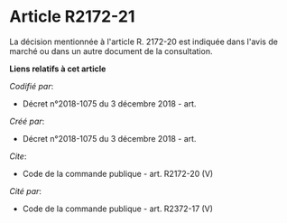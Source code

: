 # Article R2172-21

La décision mentionnée à l'article R. 2172-20 est indiquée dans l'avis de marché ou dans un autre document de la
consultation.

**Liens relatifs à cet article**

_Codifié par_:

  - Décret n°2018-1075 du 3 décembre 2018 - art.

_Créé par_:

  - Décret n°2018-1075 du 3 décembre 2018 - art.

_Cite_:

  - Code de la commande publique - art. R2172-20 (V)

_Cité par_:

  - Code de la commande publique - art. R2372-17 (V)
